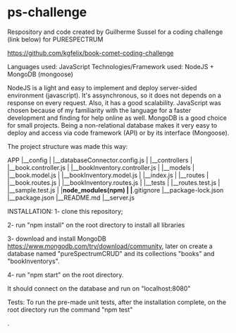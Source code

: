 # ps-challenge

Respository and code created by Guilherme Sussel for a coding challenge (link below) for PURESPECTRUM 

https://github.com/kgfelix/book-comet-coding-challenge


Languages used: JavaScript 
Technologies/Framework used: NodeJS + MongoDB (mongoose)

NodeJS is a light and easy to implement and deploy server-sided environment (javascript). It's assynchronous, so it does not depends on a response on every request. Also, it has a good scalability.
JavaScript was chosen because of my familiarity with the language for a faster development and finding for help online as well.
MongoDB is a good choice for small projects. Being a non-relational database makes it very easy to deploy and access via code framework (API) or by its interface (Mongoose).


The project structure was made this way:

APP
|__config
|   |__databaseConnector.config.js
|
|__controllers
|   |__book.controller.js
|   |__bookInventory.controller.js
|
|__models
|   |__book.model.js
|   |__bookInventory.model.js
|   |__index.js
|
|__routes
|   |__book.routes.js
|   |__bookInventory.routes.js
|
|__tests
|   |__routes.test.js
|   |__sample.test.js
|
|__node_modules(npm)
|
|__.gitignore
|__package-lock.json
|__package.json
|__README.md
|__server.js



INSTALLATION:
1- clone this repository;

2- run "npm install" on the root directory to install all libraries

3- download and install MongoDB https://www.mongodb.com/try/download/community, later on create a database named "pureSpectrumCRUD" and its collections "books" and 
"bookInventorys".

4- run "npm start" on the root directory.

It should connect on the database and run on "localhost:8080"

Tests:
To run the pre-made unit tests, after the installation complete, on the root directory run the command "npm test"



.
